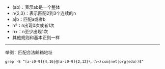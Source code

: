 * (ab)：表示ab是一个整体
* n{2,3}：表示匹配2到3个连续的n
* a|b：匹配a或者b
* n?：n出现0次或者1次
* n+：n至少出现1次
* 其他规则和基本正则一样

---
举例：匹配合法邮箱地址
```
grep -E "[a-z0-9]{4,16}@[a-z0-9]{2,12}\.(\<(com|net|org|edu))$"
```